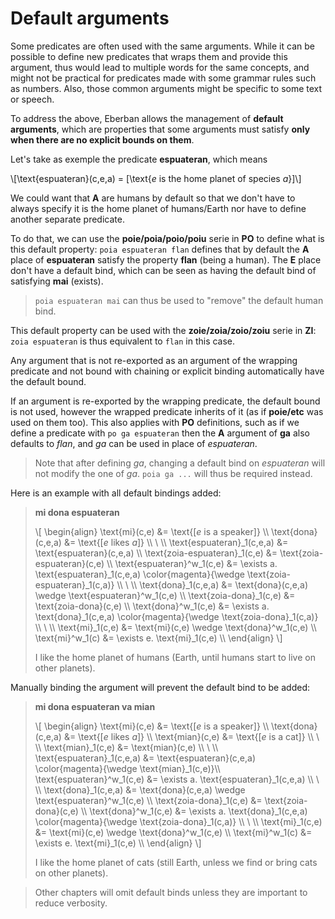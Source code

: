 # Default arguments

Some predicates are often used with the same arguments. While it can be
possible to define new predicates that wraps them and provide this argument,
thus would lead to multiple words for the same concepts, and might not be
practical for predicates made with some grammar rules such as numbers. Also,
those common arguments might be specific to some text or speech.

To address the above, Eberban allows the management of __default arguments__,
which are properties that some arguments must satisfy __only when there are no
explicit bounds on them__.

Let's take as exemple the predicate __espuateran__, which means

\\[\text{espuateran}(c,e,a) = [\text{$e$ is the home planet of species $a$}]\\]

We could want that __A__ are humans by default so that we don't have to always
specify it is the home planet of humans/Earth nor have to define another
separate predicate.

To do that, we can use the __poie/poia/poio/poiu__ serie in __PO__ to define
what is this default property: `poia espuateran flan` defines that by default
the __A__ place of __espuateran__ satisfy the property __flan__ (being a human).
The __E__ place don't have a default bind, which can be seen as having the
default bind of satisfying __mai__ (exists).

> `poia espuateran mai` can thus be used to "remove" the default human bind.

This default property can be used with the __zoie/zoia/zoio/zoiu__ serie
in __ZI__: `zoia espuateran` is thus equivalent to `flan` in this case.

Any argument that is not re-exported as an argument of the wrapping predicate and
not bound with chaining or explicit binding automatically have the default bound.

If an argument is re-exported by the wrapping predicate, the default bound is
not used, however the wrapped predicate inherits of it (as if __poie/etc__ was
used on them too). This also applies with __PO__ definitions, such as if we
define a predicate with `po ga espuateran` then the __A__ argument of __ga__
also defaults to _flan_, and _ga_ can be used in place of _espuateran_.

> Note that after defining _ga_, changing a default bind on _espuateran_ will
> not modify the one of _ga_. `poia ga ...` will thus be required instead.

Here is an example with all default bindings added: 

> __mi dona espuateran__
>
> \\[ \begin{align}
> \text{mi}(c,e)                &= \text{[$e$ is a speaker]} \\\\
> \text{dona}(c,e,a)            &= \text{[$e$ likes $a$]} \\\\
> \\ \\\\
> \text{espuateran}_1(c,e,a)    &= \text{espuateran}(c,e,a) \\\\
> \text{zoia-espuateran}_1(c,e) &= \text{zoia-espuateran}(c,e) \\\\
> \text{espuateran}^w_1(c,e)    &= \exists a. \text{espuateran}_1(c,e,a) \color{magenta}{\wedge \text{zoia-espuateran}_1(c,a)} \\\\
> \\ \\\\
> \text{dona}_1(c,e,a)          &= \text{dona}(c,e,a) \wedge \text{espuateran}^w_1(c,e) \\\\
> \text{zoia-dona}_1(c,e)       &= \text{zoia-dona}(c,e) \\\\
> \text{dona}^w_1(c,e)          &= \exists a. \text{dona}_1(c,e,a) \color{magenta}{\wedge \text{zoia-dona}_1(c,a)} \\\\
> \\ \\\\
> \text{mi}_1(c,e)              &= \text{mi}(c,e) \wedge \text{dona}^w_1(c,e) \\\\
> \text{mi}^w_1(c)              &= \exists e. \text{mi}_1(c,e) \\\\
> \end{align} \\]
>
> I like the home planet of humans (Earth, until humans start to live on other planets).

Manually binding the argument will prevent the default bind to be added:

> __mi dona espuateran va mian__
>
> \\[ \begin{align}
> \text{mi}(c,e)                &= \text{[$e$ is a speaker]} \\\\
> \text{dona}(c,e,a)            &= \text{[$e$ likes $a$]} \\\\
> \text{mian}(c,e)              &= \text{[$e$ is a cat]} \\\\
> \\ \\\\
> \text{mian}_1(c,e)            &= \text{mian}(c,e) \\\\
> \\ \\\\
> \text{espuateran}_1(c,e,a)    &= \text{espuateran}(c,e,a) \color{magenta}{\wedge \text{mian}_1(c,e)}\\\\
> \text{espuateran}^w_1(c,e)    &= \exists a. \text{espuateran}_1(c,e,a) \\\\
> \\ \\\\
> \text{dona}_1(c,e,a)          &= \text{dona}(c,e,a) \wedge \text{espuateran}^w_1(c,e) \\\\
> \text{zoia-dona}_1(c,e)       &= \text{zoia-dona}(c,e) \\\\
> \text{dona}^w_1(c,e)          &= \exists a. \text{dona}_1(c,e,a) \color{magenta}{\wedge \text{zoia-dona}_1(c,a)} \\\\
> \\ \\\\
> \text{mi}_1(c,e)              &= \text{mi}(c,e) \wedge \text{dona}^w_1(c,e) \\\\
> \text{mi}^w_1(c)              &= \exists e. \text{mi}_1(c,e) \\\\
> \end{align} \\]
>
> I like the home planet of cats (still Earth, unless we find or bring cats on other planets).

> Other chapters will omit default binds unless they are important to reduce
> verbosity.